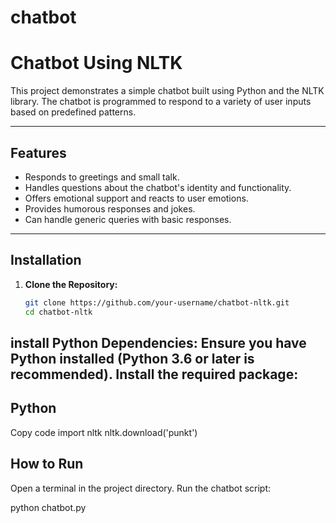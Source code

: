 # chatbot


# Chatbot Using NLTK

This project demonstrates a simple chatbot built using Python and the NLTK library. The chatbot is programmed to respond to a variety of user inputs based on predefined patterns.

---

## Features

- Responds to greetings and small talk.
- Handles questions about the chatbot's identity and functionality.
- Offers emotional support and reacts to user emotions.
- Provides humorous responses and jokes.
- Can handle generic queries with basic responses.

---

## Installation

1. **Clone the Repository:**
   ```bash
   git clone https://github.com/your-username/chatbot-nltk.git
   cd chatbot-nltk


## install Python Dependencies: Ensure you have Python installed (Python 3.6 or later is recommended). Install the required package:


## Python
Copy code
import nltk
nltk.download('punkt')

## How to Run
Open a terminal in the project directory.
Run the chatbot script:

python chatbot.py
